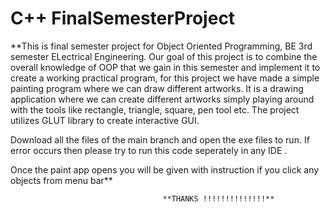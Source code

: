 # C++ FinalSemesterProject

**This is final semester project for Object Oriented Programming, BE 3rd semester ELectrical Engineering. Our goal of this project is to combine the overall knowledge of OOP that we gain in this semester and implement it to create a working practical program, for this project we have made a simple painting program where we can draw different artworks. It is a drawing application where we can create different artworks simply playing around with the tools like rectangle, triangle, square, pen tool etc. The project utilizes GLUT library to create interactive GUI.


Download all the files of the main branch and open the exe files to run.
If error occurs then please try to run this code seperately in any IDE .

Once the paint app opens you will be given with instruction if you click any objects from menu bar**
                                      
                                      **THANKS !!!!!!!!!!!!!!**

 
